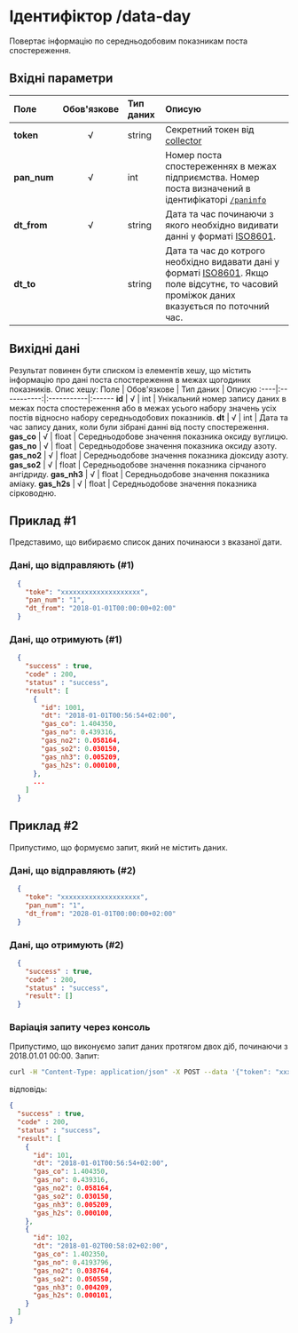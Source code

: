 # Ідентифіктор /data-day 
Повертає інформацію по середньодобовим показникам поста спостереження.

## Вхідні параметри
Поле | Обов'язкове | Тип даних | Описую
:----|:-----------:|:-----------|:------
**token** | √ | string | Секретний токен від [collector](/99_Глосарій#collector)
**pan_num** | √ | int | Номер поста спостереженнях в межах підприємства. Номер поста визначений в ідентифікаторі [`/paninfo`](/03_REST_протокол/10_paninfo)
**dt_from**| √ | string | Дата та час починаючи з якого необхідно видивати данні у форматі [ISO8601](/99_Глосарій#iso8601).
**dt_to**|  | string | Дата та час до котрого необхідно видавати дані у форматі [ISO8601](/99_Глосарій#iso8601). Якщо поле відсутнє, то часовий проміжок даних вказується по поточний час.

## Вихідні дані
Результат повинен бути списком із елементів хешу, що містить інформацію про дані поста спостереження в межах щогодиних показників. Опис хешу:
Поле | Обов'язкове | Тип даних | Описую
:----|:-----------:|:-----------|:------
**id** | √ | int | Унікальний номер запису даних в межах поста спостереження або в межах усього набору значень усіх постів відносно набору середньодобових показників.
**dt** | √ | int | Дата та час запису даних, коли були зібрані данні від посту спостереження.
**gas_co** | √ | float | Середньодобове значення показника оксиду вуглицю. 
**gas_no** | √ | float | Середньодобове значення показника оксиду азоту.
**gas_no2** | √ | float | Середньодобове значення показника діоксиду азоту.
**gas_so2** | √ | float | Середньодобове значення показника сірчаного ангідриду.
**gas_nh3** | √ | float | Середньодобове значення показника аміаку.
**gas_h2s** | √ | float | Середньодобове значення показника сірководню.

## Приклад #1
Представимо, що вибираємо список даних починаюси з вказаної дати.

### Дані, що відправляють (#1)
```JSON
  { 
    "toke": "xxxxxxxxxxxxxxxxxxxx",
    "pan_num": "1",
    "dt_from": "2018-01-01T00:00:00+02:00"
  }
```

### Дані, що отримують (#1)
```JSON
  {
    "success" : true,
    "code" : 200,
    "status" : "success",
    "result": [
      {
        "id": 1001, 
        "dt": "2018-01-01T00:56:54+02:00", 
        "gas_co": 1.404350,
        "gas_no": 0.439316,
        "gas_no2": 0.058164,
        "gas_so2": 0.030150,
        "gas_nh3": 0.005209,
        "gas_h2s": 0.000100,
      },
      ...
    ]
  }
```

## Приклад #2
Припустимо, що формуємо запит, який не містить даних.

### Дані, що відправляють (#2)
```JSON
  { 
    "toke": "xxxxxxxxxxxxxxxxxxxx",
    "pan_num": "1",
    "dt_from": "2028-01-01T00:00:00+02:00"
  }
```

### Дані, що отримують (#2)
```JSON
  {
    "success" : true,
    "code" : 200,
    "status" : "success",
    "result": []
  }
```

### Варіація запиту через консоль
Припустимо, що виконуємо запит даних протягом двох діб, починаючи з 2018.01.01 00:00.
Запит:
```BASH
curl -H "Content-Type: application/json" -X POST --data '{"token": "xxxxxxxxxxxxxxxxxxxx", "pan_num": 1, "dt_from": "2018-01-01T00:00:00+02:00", "dt_to": "2018-01-02T00:00:00+02:00" }' "http://example.com/data-day"
```
відповідь:
```JSON
{
  "success" : true,
  "code" : 200,
  "status" : "success",
  "result": [
    {
      "id": 101, 
      "dt": "2018-01-01T00:56:54+02:00", 
      "gas_co": 1.404350,
      "gas_no": 0.439316,
      "gas_no2": 0.058164,
      "gas_so2": 0.030150,
      "gas_nh3": 0.005209,
      "gas_h2s": 0.000100,
    },
    {
      "id": 102, 
      "dt": "2018-01-02T00:58:02+02:00", 
      "gas_co": 1.402350,
      "gas_no": 0.4193796,
      "gas_no2": 0.038764,
      "gas_so2": 0.050550,
      "gas_nh3": 0.004209,
      "gas_h2s": 0.000101,
    }
  ]
}
```
